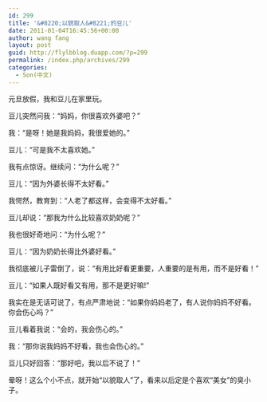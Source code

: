 ```yaml
---
id: 299
title: '&#8220;以貌取人&#8221;的豆儿'
date: 2011-01-04T16:45:56+00:00
author: wang fang
layout: post
guid: http://flylbblog.duapp.com/?p=299
permalink: /index.php/archives/299
categories:
  - Son(中文)
---
```

元旦放假，我和豆儿在家里玩。

豆儿突然问我：“妈妈，你很喜欢外婆吧？”

我：“是呀！她是我妈妈，我很爱她的。”

豆儿：“可是我不太喜欢她。”

我有点惊讶。继续问：“为什么呢？”

豆儿：“因为外婆长得不太好看。”

我愕然，教育到：“人老了都这样，会变得不太好看。”

豆儿却说：“那我为什么比较喜欢奶奶呢？”

我也很好奇地问：“为什么呢？”

豆儿：“因为奶奶长得比外婆好看。”

我彻底被儿子雷倒了，说：“有用比好看更重要，人重要的是有用，而不是好看！”

豆儿：“如果人既好看又有用，那不是更好嘛!”

我实在是无话可说了，有点严肃地说：“如果你妈妈老了，有人说你妈妈不好看。你会伤心吗？”

豆儿看着我说：“会的，我会伤心的。”

我：“那你说我妈妈不好看，我也会伤心的。”

豆儿只好回答：“那好吧，我以后不说了！”

晕呀！这么个小不点，就开始“以貌取人”了，看来以后定是个喜欢“美女”的臭小子。